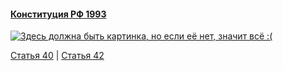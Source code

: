#### [Конституция РФ 1993](https://lalawland.github.io/eurasia/russia/const)

[![Здесь должна быть картинка, но если её нет, значит всё :(](https://sun9-west.userapi.com/sun9-56/s/v1/ig2/a0EPpfe5BioSkr0hMyRqA4d5ZFyDNDDgmqO2vK-hpVXlsDIVkfNKNSSH0eHyhPuFm2_DI_VJj7Zho6Cw8AzYKq8x.jpg?size=1280x720&quality=95&type=album)](https://sun9-west.userapi.com/sun9-56/s/v1/ig2/a0EPpfe5BioSkr0hMyRqA4d5ZFyDNDDgmqO2vK-hpVXlsDIVkfNKNSSH0eHyhPuFm2_DI_VJj7Zho6Cw8AzYKq8x.jpg?size=1280x720&quality=95&type=album)

[Статья 40](https://lalawland.github.io/eurasia/russia/const/art40) | [Статья 42](https://lalawland.github.io/eurasia/russia/const/art42)
